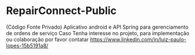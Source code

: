# RepairConnect-Public
(Código Fonte Privado) Aplicativo android e API Spring para gerenciamento de ordens de serviço Caso Tenha interesse no projeto, para implementação ou colaboração por favor contatar https://www.linkedin.com/in/luiz-paulo-lopes-15b5191a8/
